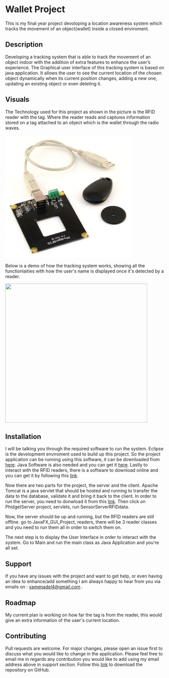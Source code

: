 # Wallet Project
 
This is my final year project devoloping a location awareness system which tracks the movement of an object(wallet) inside a closed enviroment.

## Description
Developing a tracking system that is able to track the movement of an object indoor with the addition of extra features to enhance the user’s experience. The Graphical user interface of this tracking system is based on java application. It allows the user to see the current location of the chosen object dynamically when its current position changes, adding a new one, updating an existing object or even deleting it.

## Visuals
The Technology used for this project as shown in the picture is the RFID reader with the tag.
Where the reader reads and captures information stored on a tag attached to an object which is the wallet through the radio waves.

<img src = "images/RFID.png" width = "400">

Below is a demo of how the tracking system works, showing all the functionlaities with how the user's name is displayed once it's detected by a reader.

<img src="Video/demo.gif"  width="450" height="440">


## Installation
I will be talking you through the required software to run the system. Eclipse is the development enviroment used to build up this project. So the project application can be running using this software, it can be downloaded from [here](https://www.eclipse.org/downloads/).
Java Software is also needed and you can get it [here](https://www.java.com/en/download/). Lastly to interact with the RFID readers, there is a software to download online and you can get it by following this [link](https://www.phidgets.com/docs/Phidgets_Drivers).

Now there are two parts for the project, the server and the client. Apache Tomcat is a java servlet that should be hosted and running to transfer the data to the database, validate it and bring it back to the client.
In order to run the server, you need to donwload it from this [link](https://tomcat.apache.org/download-90.cgi). Then click on PhidgetServer project, servlets, run SensorServerRFIDdata.

Now, the server should be up and running, but the RFID readers are still offline. go to JavaFX_GUI_Project, readers, there will be 3 reader classes and you need to run them all in order to switch them on. 

The next step is to display the User Interface in order to interact with the system. Go to Main and run the main class as Java Application and you're all set.


## Support
If you have any issues with the project and want to get help, or even having an idea to enhance/add something I am always happy to hear from you via emails on : yamenadel4@gmail.com .


## Roadmap
My current plan is working on how far the tag is from the reader, this would give an extra information of the user's current location.

## Contributing
Pull requests are welcome. For major changes, please open an issue first to discuss what you would like to change in the application. Please feel free to email me in regards any contribution you would like to add using my email address above in support section. Follow this [link](https://github.com/YamenEdel/Wallet_Project) to download the repository on GitHub. 
